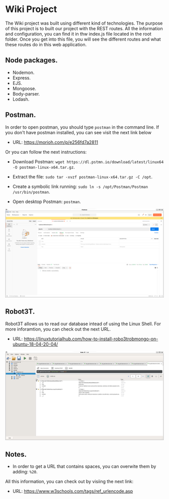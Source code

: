 # Wiki Project

The Wiki project was built using different kind of technologies. 
The purpose of this project is to built our project with the REST routes. 
All the information and configuration, you can find it in thw index.js file located in the root folder.
Once you get into this file, you will see the different routes and what these routes do in this web application.

## Node packages.

* Nodemon.
* Express.
* EJS.
* Mongoose.
* Body-parser.
* Lodash. 

## Postman.

In order to open postman, you should type `postman` in the command line. If you don't have postman installed, you can see visit the next link below

* URL: https://morioh.com/p/e256fd7a2811

Or you can follow the next instructions:

* Download Postman: `wget https://dl.pstmn.io/download/latest/linux64 -O postman-linux-x64.tar.gz`.

* Extract the file: `sudo tar -xvzf postman-linux-x64.tar.gz -C /opt`.

* Create a symbolic link running: `sudo ln -s /opt/Postman/Postman /usr/bin/postman`.

* Open desktop Postman: `postman`.

![](images/image01.png)

## Robot3T.

Robot3T allows us to read our database intead of using the Linux Shell. For more inforamtion, you can check out the next URL.

* URL: https://linuxtutorialhub.com/how-to-install-robo3trobmongo-on-ubuntu-18-04-20-04/

![](images/image02.png)

## Notes.

* In order to get a URL that contains spaces, you can overwite them by adding: `%20`. 

All this information, you can check out by visiing the next link: 
* URL: https://www.w3schools.com/tags/ref_urlencode.asp


